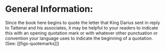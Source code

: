 # General Information:

Since the book here begins to quote the letter that King Darius sent in reply to Tattenai and his associates, it may be helpful to your readers to indicate this with an opening quotation mark or with whatever other punctuation or convention your language uses to indicate the beginning of a quotation. (See: [[figs-quotemarks]])